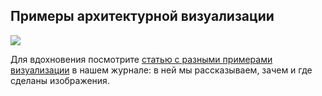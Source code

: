 ## Примеры архитектурной визуализации

![](/img/IVZ_4/1647599990_b313cover.jpg#rounded)

Для вдохновения посмотрите [статью с разными примерами визуализации](https://softculture.cc/blog/entries/articles/stili-i-priemy-arhitekturnoy-vizualizatsii) в нашем журнале: в ней мы рассказываем, зачем и где сделаны изображения.